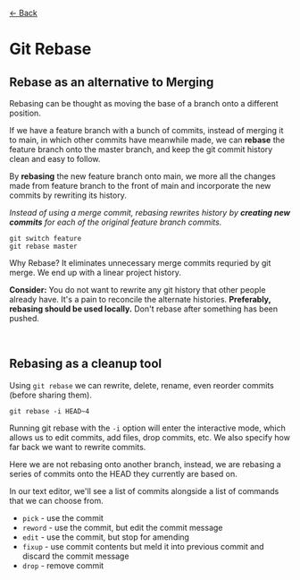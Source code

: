 [&larr; Back](./README.md)

# Git Rebase

## Rebase as an alternative to Merging

Rebasing can be thought as moving the base of a branch onto a different position.

If we have a feature branch with a bunch of commits, instead of merging it to main, in which other commits have meanwhile made, we can **rebase** the feature branch onto the master branch, and keep the git commit history clean and easy to follow.

By **rebasing** the new feature branch onto main, we more all the changes made from feature branch to the front of main and incorporate the new commits by rewriting its history.

_Instead of using a merge commit, rebasing rewrites history by **creating new commits** for each of the original feature branch commits._

```
git switch feature
git rebase master
```

Why Rebase? It eliminates unnecessary merge commits requried by git merge. We end up with a linear project history.

**Consider:** You do not want to rewrite any git history that other people already have. It's a pain to reconcile the alternate histories. **Preferably, rebasing should be used locally.** Don't rebase after something has been pushed.

<br>

## Rebasing as a cleanup tool

Using `git rebase` we can rewrite, delete, rename, even reorder commits (before sharing them).

`git rebase -i HEAD~4`

Running git rebase with the `-i` option will enter the interactive mode, which allows us to edit commits, add files, drop commits, etc. We also specify how far back we want to rewrite commits.

Here we are not rebasing onto another branch, instead, we are rebasing a series of commits onto the HEAD they currently are based on.

In our text editor, we'll see a list of commits alongside a list of commands that we can choose from.

- `pick` - use the commit
- `reword` - use the commit, but edit the commit message
- `edit` - use the commit, but stop for amending
- `fixup` - use commit contents but meld it into previous commit and discard the commit message
- `drop` - remove commit

<br>
